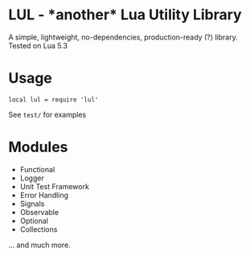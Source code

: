 # LUL - \*another\* Lua Utility Library
A simple, lightweight, no-dependencies, production-ready (?) library.   
Tested on Lua 5.3

# Usage
`local lul = require 'lul'`  

See `test/` for examples

# Modules
- Functional
- Logger
- Unit Test Framework
- Error Handling
- Signals
- Observable
- Optional
- Collections  

... and much more.
